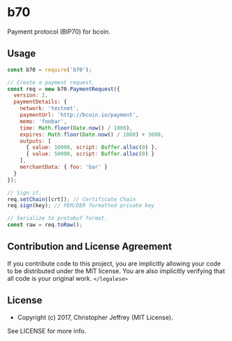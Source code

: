 # b70

Payment protocol (BIP70) for bcoin.

## Usage

``` js
const b70 = require('b70');

// Create a payment request.
const req = new b70.PaymentRequest({
  version: 1,
  paymentDetails: {
    network: 'testnet',
    paymentUrl: 'http://bcoin.io/payment',
    memo: 'foobar',
    time: Math.floor(Date.now() / 1000),
    expires: Math.floor(Date.now() / 1000) + 3600,
    outputs: [
      { value: 10000, script: Buffer.alloc(0) },
      { value: 50000, script: Buffer.alloc(0) }
    ],
    merchantData: { foo: 'bar' }
  }
});

// Sign it.
req.setChain([crt]); // Certificate Chain
req.sign(key); // PEM/DER formatted private key

// Serialize to protobuf format.
const raw = req.toRaw();
```

## Contribution and License Agreement

If you contribute code to this project, you are implicitly allowing your code
to be distributed under the MIT license. You are also implicitly verifying that
all code is your original work. `</legalese>`

## License

- Copyright (c) 2017, Christopher Jeffrey (MIT License).

See LICENSE for more info.
